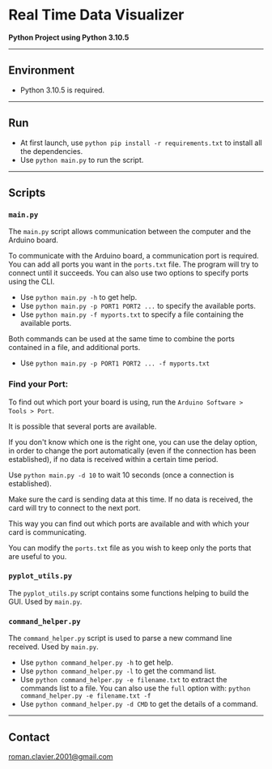 # Real Time Data Visualizer

**Python Project using Python 3.10.5**

***

## Environment
- Python 3.10.5 is required.

***

## Run
- At first launch, use `python pip install -r requirements.txt` to install all the dependencies.
- Use `python main.py` to run the script.

***

## Scripts

### `main.py`
The `main.py` script allows communication between the computer and the Arduino board.

To communicate with the Arduino board, a communication port is required.
You can add all ports you want in the `ports.txt` file.
The program will try to connect until it succeeds.
You can also use two options to specify ports using the CLI.
- Use `python main.py -h` to get help.
- Use `python main.py -p PORT1 PORT2 ...` to specify the available ports.
- Use `python main.py -f myports.txt` to specify a file containing the available ports.

Both commands can be used at the same time to combine the ports contained in a file, and additional ports.
- Use `python main.py -p PORT1 PORT2 ... -f myports.txt`

### Find your Port:
To find out which port your board is using, run the `Arduino Software > Tools > Port`.

It is possible that several ports are available. 

If you don't know which one is the right one, 
you can use the delay option, in order to change the port automatically (even if the connection has been established),
if no data is received within a certain time period.

Use `python main.py -d 10` to wait 10 seconds (once a connection is established). 

Make sure the card is sending data at this time. 
If no data is received, the card will try to connect to the next port.

This way you can find out which ports are available and with which your card is communicating.

You can modify the `ports.txt` file as you wish to keep only the ports that are useful to you.

### `pyplot_utils.py`
The `pyplot_utils.py` script contains some functions helping to build the GUI. Used by `main.py`.

### `command_helper.py`
The `command_helper.py` script is used to parse a new command line received. Used by `main.py`.
- Use `python command_helper.py -h` to get help.
- Use `python command_helper.py -l` to get the command list.
- Use `python command_helper.py -e filename.txt` to extract the commands list to a file.
  You can also use the `full` option with: `python command_helper.py -e filename.txt -f` 
- Use `python command_helper.py -d CMD` to get the details of a command.

***

## Contact
roman.clavier.2001@gmail.com
